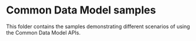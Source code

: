 # Common Data Model samples

This folder contains the samples demonstrating different scenarios of using the Common Data Model APIs.
